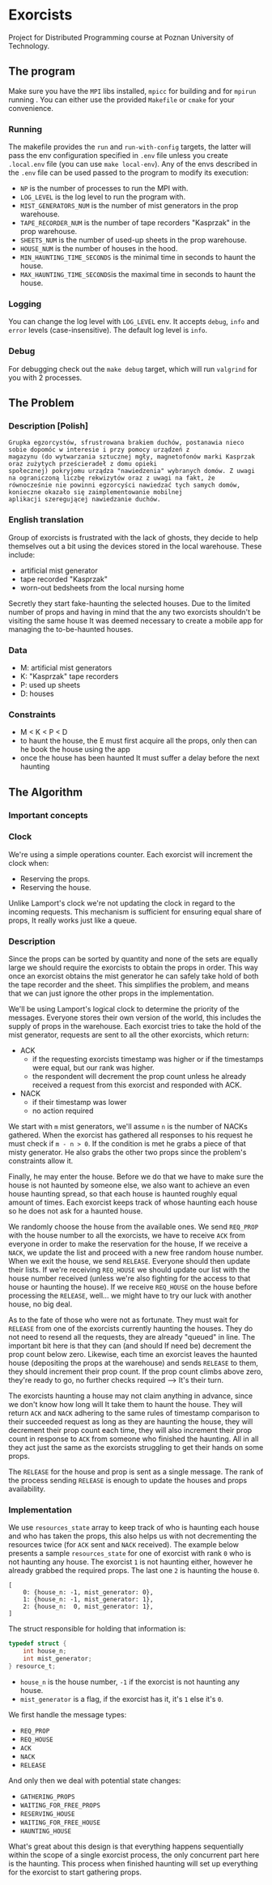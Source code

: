 # Exorcists

Project for Distributed Programming course at Poznan University of Technology.

## The program

Make sure you have the `MPI` libs installed, `mpicc` for building and for `mpirun` running . You can either use the
provided `Makefile` or `cmake` for your convenience.

### Running

The makefile provides the `run` and `run-with-config` targets, the latter will pass the env configuration specified
in `.env` file unless you create `.local.env` file (you can use `make local-env`). Any of the envs described in
the `.env` file can be used passed to the program to modify its execution:

- `NP` is the number of processes to run the MPI with.
- `LOG_LEVEL` is the log level to run the program with.
- `MIST_GENERATORS_NUM` is the number of mist generators in the prop warehouse.
- `TAPE_RECORDER_NUM` is the number of tape recorders "Kasprzak" in the prop warehouse.
- `SHEETS_NUM` is the number of used-up sheets in the prop warehouse.
- `HOUSE_NUM` is the number of houses in the hood.
- `MIN_HAUNTING_TIME_SECONDS` is the minimal time in seconds to haunt the house.
- `MAX_HAUNTING_TIME_SECONDS`is the maximal time in seconds to haunt the house.

### Logging

You can change the log level with `LOG_LEVEL` env. It accepts `debug`, `info` and `error` levels (case-insensitive). The
default log level is `info`.

### Debug

For debugging check out the `make debug` target, which will run `valgrind` for you with 2 processes.

## The Problem

### Description [Polish]

```text
Grupka egzorcystów, sfrustrowana brakiem duchów, postanawia nieco sobie dopomóc w interesie i przy pomocy urządzeń z
magazynu (do wytwarzania sztucznej mgły, magnetofonów marki Kasprzak oraz zużytych prześcieradeł z domu opieki
społecznej) pokryjomu urządza "nawiedzenia" wybranych domów. Z uwagi na ograniczoną liczbę rekwizytów oraz z uwagi na fakt, że
równocześnie nie powinni egzorcyści nawiedzać tych samych domów, konieczne okazało się zaimplementowanie mobilnej
aplikacji szeregującej nawiedzanie duchów.
```

### English translation

Group of exorcists is frustrated with the lack of ghosts, they decide to help themselves out a bit using the devices
stored in the local warehouse. These include:

- artificial mist generator
- tape recorded "Kasprzak"
- worn-out bedsheets from the local nursing home

Secretly they start fake-haunting the selected houses. Due to the limited number of props and having in mind that the
any two exorcists shouldn't be visiting the same house It was deemed necessary to create a mobile app for managing the
to-be-haunted houses.

### Data

- M: artificial mist generators
- K: "Kasprzak" tape recorders
- P: used up sheets
- D: houses

### Constraints

- M < K < P < D
- to haunt the house, the E must first acquire all the props, only then can he book the house using the app
- once the house has been haunted It must suffer a delay before the next haunting

## The Algorithm

### Important concepts

### Clock

We're using a simple operations counter. Each exorcist will increment the clock when:

- Reserving the props.
- Reserving the house.

Unlike Lamport's clock we're not updating the clock in regard to the incoming requests. This mechanism is sufficient for
ensuring equal share of props, It really works just like a queue.

### Description

Since the props can be sorted by quantity and none of the sets are equally large we should require the exorcists to
obtain the props in order. This way once an exorcist obtains the mist generator he can safely take hold of both the tape
recorder and the sheet. This simplifies the problem, and means that we can just ignore the other props in the
implementation.

We'll be using Lamport's logical clock to determine the priority of the messages. Everyone stores their own version of
the world, this includes the supply of props in the warehouse. Each exorcist tries to take the hold of the mist
generator, requests are sent to all the other exorcists, which return:

- ACK
    - if the requesting exorcists timestamp was higher or if the timestamps were equal, but our rank was higher.
    - the respondent will decrement the prop count unless he already received a request from this exorcist and responded
      with ACK.
- NACK
    - if their timestamp was lower
    - no action required

We start with `m` mist generators, we'll assume `n` is the number of NACKs gathered. When the exorcist has gathered all
responses to his request he must check if `m - n > 0`. If the condition is met he grabs a piece of that misty generator.
He also grabs the other two props since the problem's constraints allow it.

Finally, he may enter the house. Before we do that we have to make sure the house is not haunted by someone else, we
also want to achieve an even house haunting spread, so that each house is haunted roughly equal amount of times. Each
exorcist keeps track of whose haunting each house so he does not ask for a haunted house.

We randomly choose the house from the available ones. We send `REQ_PROP` with the house number to all the exorcists, we
have to receive `ACK` from everyone in order to make the reservation for the house, If we receive a `NACK`, we update
the list and proceed with a new free random house number. When we exit the house, we send `RELEASE`. Everyone should
then update their lists. If we're receiving `REQ_HOUSE` we should update our list with the house number received (unless
we're also fighting for the access to that house or haunting the house). If we receive `REQ_HOUSE` on the house before
processing the `RELEASE`, well... we might have to try our luck with another house, no big deal.

As to the fate of those who were not as fortunate. They must wait for `RELEASE` from one of the exorcists currently
haunting the houses. They do not need to resend all the requests, they are already "queued" in line. The important bit
here is that they can (and should If need be) decrement the prop count below zero. Likewise, each time an exorcist
leaves the haunted house (depositing the props at the warehouse) and sends `RELEASE` to them, they should increment
their prop count. If the prop count climbs above zero, they're ready to go, no further checks required --> It's their
turn.

The exorcists haunting a house may not claim anything in advance, since we don't know how long will It take them to
haunt the house. They will return `ACK` and `NACK` adhering to the same rules of timestamp comparison to their succeeded
request as long as they are haunting the house, they will decrement their prop count each time, they will also increment
their prop count in response to `ACK` from someone who finished the haunting. All in all they act just the same as the
exorcists struggling to get their hands on some props.

The `RELEASE` for the house and prop is sent as a single message. The rank of the process sending `RELEASE` is enough to
update the houses and props availability.

### Implementation

We use `resources_state` array to keep track of who is haunting each house and who has taken the props, this also helps
us with not decrementing the resources twice (for `ACK` sent and `NACK` received). The example below presents a sample
`resources_state` for one of exorcist with rank `0` who is not haunting any house. The exorcist `1` is not haunting
either, however he already grabbed the required props. The last one `2` is haunting the house `0`.

```text
[
    0: {house_n: -1, mist_generator: 0},
    1: {house_n: -1, mist_generator: 1},
    2: {house_n:  0, mist_generator: 1},
]
```

The struct responsible for holding that information is:

```c
typedef struct {
    int house_n;
    int mist_generator;
} resource_t;
```

- `house_n` is the house number, `-1` if the exorcist is not haunting any house.
- `mist_generator` is a flag, if the exorcist has it, it's `1` else it's `0`.

We first handle the message types:

- `REQ_PROP`
- `REQ_HOUSE`
- `ACK`
- `NACK`
- `RELEASE`

And only then we deal with potential state changes:

- `GATHERING_PROPS`
- `WAITING_FOR_FREE_PROPS`
- `RESERVING_HOUSE`
- `WAITING_FOR_FREE_HOUSE`
- `HAUNTING_HOUSE`

What's great about this design is that everything happens sequentially within the scope of a single exorcist process,
the only concurrent part here is the haunting. This process when finished haunting will set up everything for the
exorcist to start gathering props.